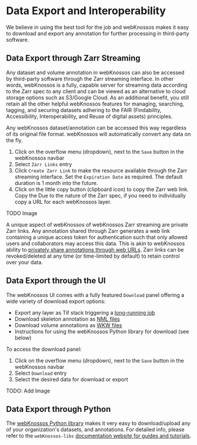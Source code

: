 # Data Export and Interoperability

We believe in using the best tool for the job and webKnossos makes it easy to download and export any annotation for further processing in third-party software.

## Data Export through Zarr Streaming 

Any dataset and volume annotation in webKnossos can also be accessed by third-party software through the Zarr streaming interface. In other words, webKnossos is a fully, capable server for streaming data according to the Zarr spec to any client and can be viewed as an alternative to cloud storage options such as S3/Google Cloud. 
As an additional benefit, you still retain all the other helpful webKnossos features for managing, searching, tagging, and securing datasets adhering to the FAIR (Findability, Accessibility, Interoperability, and Reuse of digital assets) principles.

Any webKnossos dataset/annotation can be accessed this way regardless of its original file format. webKnossos will automatically convert any data on the fly.


1. Click on the overflow menu (dropdown), next to the `Save` button in the webKnossos navbar
2. Select `Zarr Links` entry
3. Click `Create Zarr Link` to make the resource available through the Zarr streaming interface. Set the `Expiration Date` as required. The default duration is 1 month into the future.
4. Click on the little copy button (clipboard icon) to copy the Zarr web link. Copy the Due to the nature of the Zarr spec, if you need to individually copy a URL for each webKnossos layer.

TODO Image

A unique aspect of webKnossos of webKnossos Zarr streaming are private Zarr links. Any annotation shared through Zarr generates a web link containing a unique access token for authentication such that only allowed users and collaborators may access this data. This is akin to webKnossos ability to [privately share annotations through web URLs](./sharing.md#annotation-sharing). Zarr links can be revoked/deleted at any time (or time-limited by default) to retain control over your data.

## Data Export through the UI

The webKnossos UI comes with a fully featured `Download` panel offering a wide variety of download export options:

- Export any layer as Tif stack triggering a [long-running job](./jobs.md)
- Download skeleton annotation as [NML files](./data_formats.md#nml-files)
- Download volume annotations as [WKW files](./data_formats.md#wkw-datasets)
- Instructions for using the webKnossos Python library for download (see below)

To access the download panel:
1. Click on the overflow menu (dropdown), next to the `Save` button in the webKnossos navbar
2. Select `Download` entry
3. Select the desired data for download or export 

TODO: Add Image

## Data Export through Python

The [webKnossos Python library](https://docs.webknossos.org/webknossos-py/index.html) makes it very easy to download/upload any of your organization's datasets, and annotations. For detailed info, please refer to the `webKnossos-libs` [documentation website for guides and tutorials](https://docs.webknossos.org/webknossos-py/index.html).